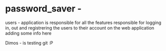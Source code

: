 # password_saver -

users - application is responsible for all the features responsible for logging in, out and registrering the users to their account on the web application
adding some info here


Dimos - is testing git :P
